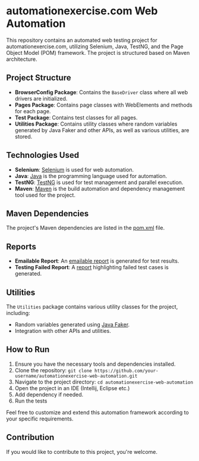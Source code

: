 # automationexercise.com Web Automation

This repository contains an automated web testing project for automationexercise.com, utilizing Selenium, Java, TestNG, and the Page Object Model (POM) framework. The project is structured based on Maven architecture.

## Project Structure

- **BrowserConfig Package**: Contains the `BaseDriver` class where all web drivers are initialized.
- **Pages Package**: Contains page classes with WebElements and methods for each page.
- **Test Package**: Contains test classes for all pages.
- **Utilities Package**: Contains utility classes where random variables generated by Java Faker and other APIs, as well as various utilities, are stored.

## Technologies Used

- **Selenium**: [Selenium](https://www.selenium.dev/) is used for web automation.
- **Java**: [Java](https://www.java.com/) is the programming language used for automation.
- **TestNG**: [TestNG](https://testng.org/) is used for test management and parallel execution.
- **Maven**: [Maven](https://maven.apache.org/) is the build automation and dependency management tool used for the project.

## Maven Dependencies

The project's Maven dependencies are listed in the [pom.xml](./pom.xml) file.

## Reports

- **Emailable Report**: An [emailable report](path/to/emailable/report) is generated for test results.
- **Testing Failed Report**: A [report](path/to/failed/report) highlighting failed test cases is generated.

## Utilities

The `Utilities` package contains various utility classes for the project, including:
- Random variables generated using [Java Faker](https://github.com/DiUS/java-faker).
- Integration with other APIs and utilities.

## How to Run

1. Ensure you have the necessary tools and dependencies installed.
2. Clone the repository: `git clone https://github.com/your-username/automationexercise-web-automation.git`
3. Navigate to the project directory: `cd automationexercise-web-automation`
4. Open the project in an IDE (Intellij, Eclipse etc.)
5. Add dependency if needed.
6. Run the tests

Feel free to customize and extend this automation framework according to your specific requirements.

## Contribution

If you would like to contribute to this project, you're welcome.
